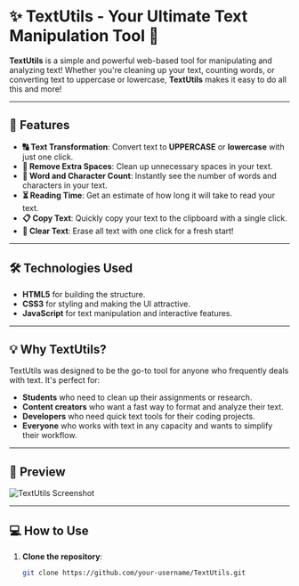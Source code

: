 # ✨ **TextUtils** - Your Ultimate Text Manipulation Tool 📝

**TextUtils** is a simple and powerful web-based tool for manipulating and analyzing text! Whether you're cleaning up your text, counting words, or converting text to uppercase or lowercase, **TextUtils** makes it easy to do all this and more!

---

## 🚀 **Features**

- **🔠 Text Transformation**: Convert text to **UPPERCASE** or **lowercase** with just one click.
- **🔄 Remove Extra Spaces**: Clean up unnecessary spaces in your text.
- **🔢 Word and Character Count**: Instantly see the number of words and characters in your text.
- **⏳ Reading Time**: Get an estimate of how long it will take to read your text.
- **📋 Copy Text**: Quickly copy your text to the clipboard with a single click.
- **🧹 Clear Text**: Erase all text with one click for a fresh start!

---

## 🛠️ **Technologies Used**

- **HTML5** for building the structure.
- **CSS3** for styling and making the UI attractive.
- **JavaScript** for text manipulation and interactive features.

---

## 💡 **Why TextUtils?**

TextUtils was designed to be the go-to tool for anyone who frequently deals with text. It's perfect for:

- **Students** who need to clean up their assignments or research.
- **Content creators** who want a fast way to format and analyze their text.
- **Developers** who need quick text tools for their coding projects.
- **Everyone** who works with text in any capacity and wants to simplify their workflow.

---

## 📸 **Preview**

![TextUtils Screenshot](https://via.placeholder.com/800x400?text=TextUtils+App+Screenshot)

---

## 💻 **How to Use**

1. **Clone the repository**:

   ```bash
   git clone https://github.com/your-username/TextUtils.git
